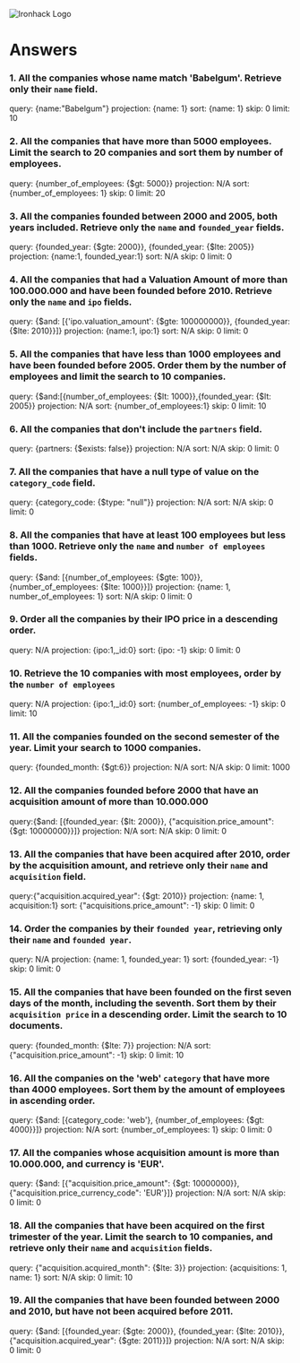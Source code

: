![Ironhack Logo](https://i.imgur.com/1QgrNNw.png)

# Answers

### 1. All the companies whose name match 'Babelgum'. Retrieve only their `name` field.
<!-- Your Code Goes Here -->

query: {name:"Babelgum"}
projection: {name: 1}
sort: {name: 1}
skip: 0
limit: 10

### 2. All the companies that have more than 5000 employees. Limit the search to 20 companies and sort them by **number of employees**.

query: {number_of_employees: {$gt: 5000}}
projection: N/A
sort: {number_of_employees: 1}
skip: 0
limit: 20

### 3. All the companies founded between 2000 and 2005, both years included. Retrieve only the `name` and `founded_year` fields.

query: {founded_year: {$gte: 2000}}, {founded_year: {$lte: 2005}}
projection: {name:1, founded_year:1}
sort: N/A
skip: 0
limit: 0

### 4. All the companies that had a Valuation Amount of more than 100.000.000 and have been founded before 2010. Retrieve only the `name` and `ipo` fields.

query: {$and: [{'ipo.valuation_amount': {$gte: 100000000}}, {founded_year: {$lte: 2010}}]}
projection: {name:1, ipo:1}
sort: N/A
skip: 0
limit: 0

### 5. All the companies that have less than 1000 employees and have been founded before 2005. Order them by the number of employees and limit the search to 10 companies.

query: {$and:[{number_of_employees: {$lt: 1000}},{founded_year: {$lt: 2005}}
projection: N/A
sort: {number_of_employees:1}
skip: 0
limit: 10

### 6. All the companies that don't include the `partners` field.

query: {partners: {$exists: false}}
projection: N/A
sort: N/A
skip: 0
limit: 0

### 7. All the companies that have a null type of value on the `category_code` field.

query: {category_code: {$type: "null"}}
projection: N/A
sort: N/A
skip: 0
limit: 0

### 8. All the companies that have at least 100 employees but less than 1000. Retrieve only the `name` and `number of employees` fields.

query: {$and: [{number_of_employees: {$gte: 100}}, {number_of_employees: {$lte: 1000}}]}
projection: {name: 1, number_of_employees: 1}
sort: N/A
skip: 0
limit: 0

### 9. Order all the companies by their IPO price in a descending order.

query: N/A
projection: {ipo:1,_id:0}
sort: {ipo: -1}
skip: 0
limit: 0

### 10. Retrieve the 10 companies with most employees, order by the `number of employees`

query: N/A
projection: {ipo:1,_id:0}
sort: {number_of_employees: -1}
skip: 0
limit: 10

### 11. All the companies founded on the second semester of the year. Limit your search to 1000 companies.

query: {founded_month: {$gt:6}}
projection: N/A
sort: N/A
skip: 0
limit: 1000


### 12. All the companies founded before 2000 that have an acquisition amount of more than 10.000.000

query:{$and: [{founded_year: {$lt: 2000}}, {"acquisition.price_amount": {$gt: 10000000}}]}
projection: N/A
sort: N/A
skip: 0
limit: 0

### 13. All the companies that have been acquired after 2010, order by the acquisition amount, and retrieve only their `name` and `acquisition` field.

query:{"acquisition.acquired_year": {$gt: 2010}}
projection: {name: 1, acquisition:1}
sort: {"acquisitions.price_amount": -1}
skip: 0
limit: 0


### 14. Order the companies by their `founded year`, retrieving only their `name` and `founded year`.

query: N/A
projection: {name: 1, founded_year: 1}
sort: {founded_year: -1}
skip: 0
limit: 0

### 15. All the companies that have been founded on the first seven days of the month, including the seventh. Sort them by their `acquisition price` in a descending order. Limit the search to 10 documents.

query: {founded_month: {$lte: 7}}
projection: N/A
sort: {"acquisition.price_amount": -1}
skip: 0
limit: 10
### 16. All the companies on the 'web' `category` that have more than 4000 employees. Sort them by the amount of employees in ascending order.

query: {$and: [{category_code: 'web'}, {number_of_employees: {$gt: 4000}}]}
projection: N/A
sort: {number_of_employees: 1}
skip: 0
limit: 0

### 17. All the companies whose acquisition amount is more than 10.000.000, and currency is 'EUR'.

query: {$and: [{"acquisition.price_amount": {$gt: 10000000}}, {"acquisition.price_currency_code": 'EUR'}]}
projection: N/A
sort: N/A
skip: 0
limit: 0
### 18. All the companies that have been acquired on the first trimester of the year. Limit the search to 10 companies, and retrieve only their `name` and `acquisition` fields.

query: {"acquisition.acquired_month": {$lte: 3}}
projection: {acquisitions: 1, name: 1}
sort: N/A
skip: 0
limit: 10

### 19. All the companies that have been founded between 2000 and 2010, but have not been acquired before 2011.

query: {$and: [{founded_year: {$gte: 2000}}, {founded_year: {$lte: 2010}}, {"acquisition.acquired_year": {$gte: 2011}}]}
projection: N/A
sort: N/A
skip: 0
limit: 0
